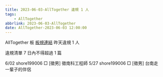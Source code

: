 ```yaml
---
title: 2023-06-03-AllTogether 違規 1 人
tags:
    - AllTogether
abbrlink: 2023-06-03-AllTogether
date: AllTogether-2023-06-03 12:00:00
---
```

AllTogether 板 [板規連結](https://www.ptt.cc/bbs/AllTogether/M.1643211430.A.5FB.html)
昨天違規 1 人
<!-- more -->

違規清單
7 日內不得超過 1 篇

6/02 shore199006 □ [徵男] 徵南科工程師
5/27 shore199006 □ [徵男] 台南走一輩子的伴侶